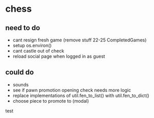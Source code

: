 # chess

## need to do
- cant resign fresh game (remove stuff 22-25 CompletedGames)
- setup os.environ()
- cant castle out of check
- reload social page when logged in as guest

## could do
- sounds
- see if pawn promotion opening check needs more logic
- replace implementations of util.fen_to_list() with util.fen_to_dict()
- choose piece to promote to (modal)

test